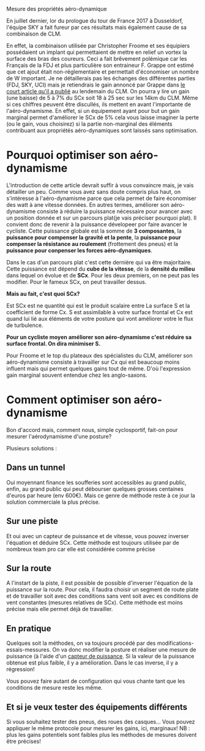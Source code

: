 Mesure des propriétés aéro-dynamique

En juillet dernier, lor du prologue du tour de France 2017 à Dusseldorf, l'équipe SKY a fait fureur par ces résultats mais également  cause de sa combinaison de CLM.

En effet, la combinaison utilisée par Christopher Froome et ses équipiers possédaient un implant qui permettaient de mettre en relief un vortex  la surface des bras des coureurs.
Ceci a fait brêvement polémique car les Français de la FDJ et plus particulière son entraineur F. Grappe ont estimé que cet ajout était non-réglementaire et permettait d'économiser un nombre de W important.
Je ne détaillerais pas les échanges des différentes parties (FDJ, SKY, UCI) mais je retiendrais le gain annoncé par Grappe dans [le court article qu'il a publié](http://www.fredericgrappe.com/wp-content/uploads/2017/07/vortex.pdf) au lendemain du CLM.
On pourra y lire un gain (une baisse) de 5 à 7% du SCx soit 18 à 25 sec sur les 14km du CLM.
Même si ces chiffres peuvent être discullés, ils mettent en avant l'importante de l'aéro-dynamisme.
En effet, si un équipement ayant pour but un gain marginal permet d'améliorer le SCx de 5% cela vous laisse imaginer la perte (ou le gain, vous choisirez) si la partie non-marginal des éléments contribuant aux propriétés aéro-dynamiques sont laissés sans optimisation.

# Pourquoi optimiser son aéro-dynamisme

L'introduction de cette article devrait suffir à vous convaincre mais, je vais détailler un peu.
Comme vous avez sans doute compris plus haut, on s'intéresse à l'aéro-dynamisme parce que cela permet de faire économiser des watt à ane vitesse données.
En autres termes, améliorer son aéro-dynamisme consiste à réduire la puissance nécessaire pour avancer avec un position donnée et sur un parcours plat(je vais préciser pourquoi plat).
Il convient donc de revenir à la puissance dévelopeer por faire avancer le cycliste.
Cette puissance globale est la somme de **3 composantes**, la **puissance pour compenser la gravité et la pente**, la **puissance pour compenser la résistance au roulement** (frottement des pneus) et la **puissance pour conpenser les forces aéro-dynamiques**.

Dans le cas d'un parcours plat c'est cette dernière qui va être majoritaire.
Cette puissance est dépend du **cube de la vitesse**, de la **densité du milieu** dans lequel on évolue et de **SCx**.
Pour les deux premiers, on ne peut pas les modifier. Pour le fameux SCx, on peut travailler dessus.

**Mais au fait, c'est quoi SCx?**

Est SCx est ne quantité qui est le produit scalaire entre La surface S et la coefficient de forme Cx.
S est assimilable à votre surface frontal et Cx est quand lui lié aux éléments de votre posture qui vont améliorer votre le flux de turbulence.

**Pour un cycliste moyen améliorer son aéro-dynamisme c'est réduire sa surface frontal. On dira minimiser S.**

Pour Froome et le top du plateaux des spécialistes du CLM, améliorer son aéro-dynamisme consiste à travailler sur Cx qui est beaucoup moins influent mais qui permet quelques gains tout de même. D'où l'expression gain marginal souvent entendue chez les anglo-saxons.

# Comment optimiser son aéro-dynamisme

Bon d'accord mais, comment nous, simple cyclosportif, fait-on pour mesurer l'aérodynamisme d'une posture?

Plusieurs solutions :

## Dans un tunnel

Oui moyennant finance les soufferies sont accessibles au grand public, enfin, au grand public qui peut débourser quelques grosses centaines d'euros par heure (env 600€).
Mais ce genre de méthode reste à ce jour la solution commerciale la plus précise.

## Sur une piste

Et oui avec un capteur de puissance et de vitesse, vous pouvez inverser l'équation et déduire SCx.
Cette méthode est toujours utilisée par de nombreux team pro car elle est considérée comme précise

## Sur la route
A l'instart de la piste, il est possible de possible d'inverser l'équation de la puissance sur la route. Pour cela, il faudra choisir un segment de route plate et de travailler soit avec des conditions sans vent soit avec es conditions de vent constantes (mesures relatives de SCx).
Cette méthode est moins précise mais elle permet déjà de travailler.

## En pratique

Quelques soit la méthodes, on va toujours procédé par des modifications-essais-messures.
On va donc modifier la posture et réaliser une mesure de puissance (à l'aide d'un [capteur de puissance](http://velo-trainer.fr/capteurs-de-puissance-2017-2018/).
Si la valeur de la puissance obtenue est plus faible, il y a amélioration.
Dans le cas inverse, il y a régression!

Vous pouvez faire autant de configuration qui vous chante tant que les conditions de mesure reste les même.

## Et si je veux tester des équipements différents

Si vous souhaitez tester des pneus, des roues des casques… Vous pouvez appliquer le même protocole pour mesurer les gains, ici, marginaux!
NB : plus les gains potentiels sont faibles plus les méthodes de mesures doivent être précises!




